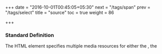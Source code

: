 +++
date = "2016-10-01T00:45:05+05:30"
next = "/tags/span"
prev = "/tags/select"
title = "source"
toc = true
weight = 86

+++

<h3>Standard Definition</h3>
        The HTML <source> element specifies multiple media resources for either the <picture>, the <audio> or the <video> element

<h3>Need for this tag</h3>
    It is an empty element. It is commonly used to serve the same media content in multiple formats supported by different browsers.

<h3>Global attributes</h3>

1. The source element allows authors to specify multiple alternative media resources for media elements. It does not represent anything on its own.

2. The src attribute gives the address of the media resource. The value must be a valid non-empty URL potentially surrounded by spaces. This attribute must be present.

NOTE: Dynamically modifying a source element and its attribute when the element is already inserted in a video or audio element will have no effect. To change what is playing, just use the src attribute on the media element directly, possibly making use of the canPlayType() method to pick from amongst available resources. Generally, manipulating source elements manually after the document has been parsed is an unnecessarily complicated approach.

3. The type attribute gives the type of the media resource, to help the user agent determine if it can play this media resource before fetching it. If specified, its value must be a valid MIME type. The codecs parameter, which certain MIME types define, might be necessary to specify exactly how the resource is encoded. [RFC4281]

<h3>Advantages of this tag</h3>

  1. It gives your users a pleasant experience to watch videos as they don’t have to download any additional plugins.

<h3>Working Example</h3>

        <video controls>
        <source src="foo.webm" type="video/webm">
        <source src="foo.ogg" type="video/ogg">
        <source src="foo.mov" type="video/quicktime">
        I'm sorry; your browser doesn't support HTML5 video.
        </video>

<h3>References</h3>
https://dev.w3.org/html5/spec-preview/the-source-element.html

https://developer.mozilla.org/en-US/docs/Web/HTML/Element/source

<h3>Point of Contact</h3>
Niranjan Thrineshwar
